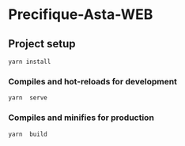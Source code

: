 # Precifique-Asta-WEB

## Project setup
```
yarn install
```

### Compiles and hot-reloads for development
```
yarn  serve
```

### Compiles and minifies for production
```
yarn  build
```

```

